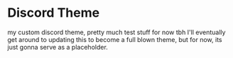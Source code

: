 # Discord Theme
my custom discord theme, pretty much test stuff for now tbh
I'll eventually get around to updating this to become a full blown theme, but for now, its just gonna serve as a placeholder.
